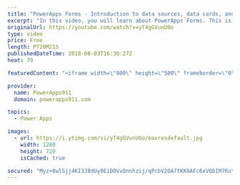 ```yaml
---
title: "PowerApps Forms - Introduction to data sources, data cards, and layout"
excerpt: "In this video, you will learn about PowerApps Forms. This is the first of a multi-part series meant to help you learn all about this critical piece of PowerApps.   Topics covered in this video include: * Adding a data source * design controls for a form * data cards * connecting to a gallery  If you"
originalUrl: https://youtube.com/watch?v=yT4gGVunU0o
type: video
price: Free
length: PT20M21S
publishedDateTime: 2018-08-03T16:30:27Z
heat: 79

featuredContent: "<iframe width=\"800\" height=\"500\" frameborder=\"0\" src=\"https://www.youtube.com/embed/yT4gGVunU0o\" allow=\"accelerometer; autoplay; encrypted-media; gyroscope; picture-in-picture\" allowfullscreen></iframe>"

provider:
  name: PowerApps911
  domain: powerapps911.com

topics:
  - Power Apps

images:
  - url: https://i.ytimg.com/vi/yT4gGVunU0o/maxresdefault.jpg
    width: 1280
    height: 720
    isCached: true

secured: "Myz+8wlSjj4KI3J8dUy0EiDOVvOnnhzij/qPcbV2OA7tKK0AFc6xVQbIM7Kut9wnLbxhLbOaizoO6hpax4as6jdIlWRVTyofbutCu0/QahvpOslBDO+8HfjD4VH4vyxU+59lgxq09YGP/CJWZqJsjMzZ8hakbcZIFzlldziHNKycRvmXpqtQlIEnBnP1SxZSnaMle/gbawhbOpU+vkzkinEL0cvmrskgPdGOPZQxABnokSE8HXwu17Cw4knJLqonw8gIq52aByZOEIRcz3tKymv2uG5XpvhQORwjy1xL8NBdIwHDaGmp/kdMMDQHvqaMGx46MDwWkh4Av+2QXGYWvPfGM/WOYcp5I8ockosvm4Zv6LTwYCv3RyCMNZwhxKut9ua4vD4gbuZNrJY0+ZVOho0UaA6REABBI3Yv0jIyi6FLHDlrks+u43zTQo16oqiQ;NH0w3sj5IfUHkTeSdhX9ig=="
---
```


